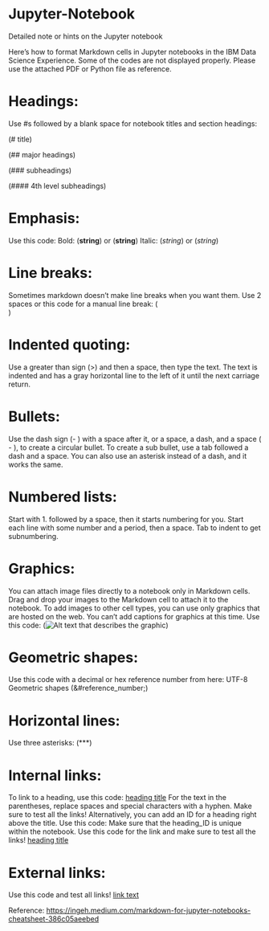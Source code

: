 # Jupyter-Notebook
Detailed note or hints on the Jupyter notebook

Here’s how to format Markdown cells in Jupyter notebooks in the IBM Data Science Experience.
Some of the codes are not displayed properly. Please use the attached PDF or Python file as reference.

# Headings: 
Use #s followed by a blank space for notebook titles and section headings:


(# title)

(## major headings)

(### subheadings)

(#### 4th level subheadings)

# Emphasis: 
Use this code: Bold: (__string__) or (**string**) Italic: (_string_) or (*string*)

# Line breaks: 
Sometimes markdown doesn’t make line breaks when you want them. Use 2 spaces or this code for a manual line break: (<br>)

# Indented quoting: 
Use a greater than sign (>) and then a space, then type the text. The text is indented and has a gray horizontal line to the left of it until the next carriage return.

# Bullets: 
Use the dash sign (- ) with a space after it, or a space, a dash, and a space ( - ), to create a circular bullet. To create a sub bullet, use a tab followed a dash and a space. You can also use an asterisk instead of a dash, and it works the same.

# Numbered lists: 
Start with 1. followed by a space, then it starts numbering for you. Start each line with some number and a period, then a space. Tab to indent to get subnumbering.

# Graphics: 
You can attach image files directly to a notebook only in Markdown cells. Drag and drop your images to the Markdown cell to attach it to the notebook. To add images to other cell types, you can use only graphics that are hosted on the web. You can’t add captions for graphics at this time. 
Use this code: (<img src="url.gif" alt="Alt text that describes the graphic" title="Title text" />)

# Geometric shapes: 
Use this code with a decimal or hex reference number from here: UTF-8 Geometric shapes
(&#reference_number;)

# Horizontal lines: 
Use three asterisks: (***)

# Internal links: 
To link to a heading, use this code: [heading title](#heading-title) For the text in the parentheses, replace spaces and special characters with a hyphen. Make sure to test all the links!
Alternatively, you can add an ID for a heading right above the title. Use this code: <a id="heading_ID"></a> Make sure that the heading_ID is unique within the notebook.
Use this code for the link and make sure to test all the links! [heading title](#heading_ID)

# External links: 
Use this code and test all links! [link text](http://url)

Reference: 
https://ingeh.medium.com/markdown-for-jupyter-notebooks-cheatsheet-386c05aeebed
